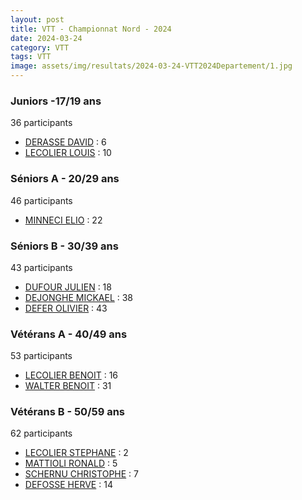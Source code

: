 ```yaml
---
layout: post
title: VTT - Championnat Nord - 2024
date: 2024-03-24
category: VTT
tags: VTT
image: assets/img/resultats/2024-03-24-VTT2024Departement/1.jpg
---
```


### Juniors -17/19 ans
36 participants
- [DERASSE DAVID](https://teamspecializedlille.github.io/works/derassedavid) : 6
- [LECOLIER LOUIS](https://teamspecializedlille.github.io/works/lecolierlouis) : 10

### Séniors A - 20/29 ans
46 participants
- [MINNECI ELIO](https://teamspecializedlille.github.io/works/minnecielio) : 22

### Séniors B - 30/39 ans
43 participants
- [DUFOUR JULIEN](https://teamspecializedlille.github.io/works/dufourjulien) : 18
- [DEJONGHE MICKAEL](https://teamspecializedlille.github.io/works/dejonghemickael) : 38
- [DEFER OLIVIER](https://teamspecializedlille.github.io/works/deferolivier) : 43

### Vétérans A - 40/49 ans
53 participants
- [LECOLIER BENOIT](https://teamspecializedlille.github.io/works/lecolierbenoit) : 16
- [WALTER BENOIT](https://teamspecializedlille.github.io/works/walterbenoit) : 31

### Vétérans B - 50/59 ans
62 participants
- [LECOLIER STEPHANE](https://teamspecializedlille.github.io/works/lecolierstephane) : 2
- [MATTIOLI RONALD](https://teamspecializedlille.github.io/works/mattiolironald) : 5
- [SCHERNU CHRISTOPHE](https://teamspecializedlille.github.io/works/schernuchristophe) : 7
- [DEFOSSE HERVE](https://teamspecializedlille.github.io/works/defosseherve) : 14

